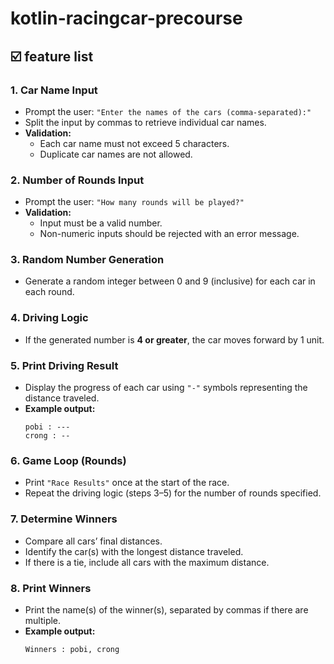# kotlin-racingcar-precourse

## ☑️ feature list

### 1. Car Name Input
- Prompt the user: `"Enter the names of the cars (comma-separated):"`
- Split the input by commas to retrieve individual car names.
- **Validation:**
    - Each car name must not exceed 5 characters.
    - Duplicate car names are not allowed.

### 2. Number of Rounds Input
- Prompt the user: `"How many rounds will be played?"`
- **Validation:**
    - Input must be a valid number.
    - Non-numeric inputs should be rejected with an error message.

### 3. Random Number Generation
- Generate a random integer between 0 and 9 (inclusive) for each car in each round.

### 4. Driving Logic
- If the generated number is **4 or greater**, the car moves forward by 1 unit.

### 5. Print Driving Result
- Display the progress of each car using `"-"` symbols representing the distance traveled.
- **Example output:**
  ```
  pobi : ---
  crong : --
  ```

### 6. Game Loop (Rounds)
- Print `"Race Results"` once at the start of the race.
- Repeat the driving logic (steps 3–5) for the number of rounds specified.

### 7. Determine Winners
- Compare all cars’ final distances.
- Identify the car(s) with the longest distance traveled.
- If there is a tie, include all cars with the maximum distance.

### 8. Print Winners
- Print the name(s) of the winner(s), separated by commas if there are multiple.
- **Example output:**
  ```
  Winners : pobi, crong
  ```
